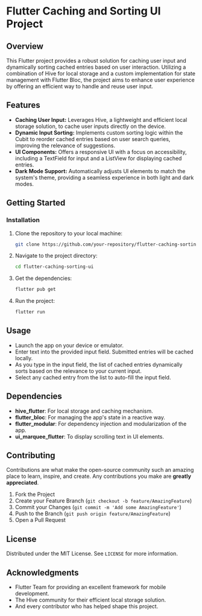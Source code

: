 # Flutter Caching and Sorting UI Project

## Overview

This Flutter project provides a robust solution for caching user input and dynamically sorting cached entries based on user interaction. Utilizing a combination of Hive for local storage and a custom implementation for state management with Flutter Bloc, the project aims to enhance user experience by offering an efficient way to handle and reuse user input.

## Features

- **Caching User Input:** Leverages Hive, a lightweight and efficient local storage solution, to cache user inputs directly on the device.
- **Dynamic Input Sorting:** Implements custom sorting logic within the Cubit to reorder cached entries based on user search queries, improving the relevance of suggestions.
- **UI Components:** Offers a responsive UI with a focus on accessibility, including a TextField for input and a ListView for displaying cached entries.
- **Dark Mode Support:** Automatically adjusts UI elements to match the system's theme, providing a seamless experience in both light and dark modes.

## Getting Started

### Installation

1. Clone the repository to your local machine:
   ```bash
   git clone https://github.com/your-repository/flutter-caching-sorting-ui.git
   ```

2. Navigate to the project directory:
   ```bash
   cd flutter-caching-sorting-ui
   ```

3. Get the dependencies:
   ```bash
   flutter pub get
   ```

4. Run the project:
   ```bash
   flutter run
   ```

## Usage

- Launch the app on your device or emulator.
- Enter text into the provided input field. Submitted entries will be cached locally.
- As you type in the input field, the list of cached entries dynamically sorts based on the relevance to your current input.
- Select any cached entry from the list to auto-fill the input field.

## Dependencies

- **hive_flutter**: For local storage and caching mechanism.
- **flutter_bloc**: For managing the app's state in a reactive way.
- **flutter_modular**: For dependency injection and modularization of the app.
- **ui_marquee_flutter**: To display scrolling text in UI elements.

## Contributing

Contributions are what make the open-source community such an amazing place to learn, inspire, and create. Any contributions you make are **greatly appreciated**.

1. Fork the Project
2. Create your Feature Branch (`git checkout -b feature/AmazingFeature`)
3. Commit your Changes (`git commit -m 'Add some AmazingFeature'`)
4. Push to the Branch (`git push origin feature/AmazingFeature`)
5. Open a Pull Request

## License

Distributed under the MIT License. See `LICENSE` for more information.

## Acknowledgments

- Flutter Team for providing an excellent framework for mobile development.
- The Hive community for their efficient local storage solution.
- And every contributor who has helped shape this project.
